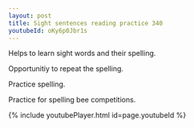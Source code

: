 ```yaml
---
layout: post
title: Sight sentences reading practice 340
youtubeId: oKy6p0Jbr1s
---
```

 
 
Helps to learn sight words and their spelling.

Opportunitiy to repeat the spelling. 

Practice spelling. 
 
Practice for spelling bee competitions. 
 
{% include youtubePlayer.html id=page.youtubeId %}
 
 
